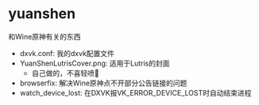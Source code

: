 # yuanshen
和Wine原神有关的东西
* dxvk.conf: 我的dxvk配置文件
* YuanShenLutrisCover.png: 适用于Lutris的封面
    * 自己做的，不喜轻喷🙏
* browserfix: 解决Wine原神点不开部分公告链接的问题
* watch_device_lost: 在DXVK报VK_ERROR_DEVICE_LOST时自动结束进程